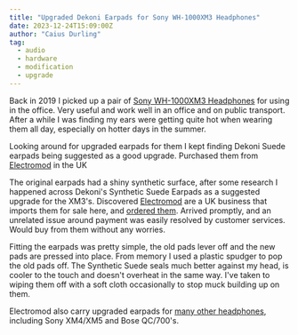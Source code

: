```yaml
---
title: "Upgraded Dekoni Earpads for Sony WH-1000XM3 Headphones"
date: 2023-12-24T15:09:00Z
author: "Caius Durling"
tag:
  - audio
  - hardware
  - modification
  - upgrade
---
```


Back in 2019 I picked up a pair of [Sony WH-1000XM3 Headphones][xm3] for using in the office. Very useful and work well in an office and on public transport. After a while I was finding my ears were getting quite hot when wearing them all day, especially on hotter days in the summer.

[xm3]:https://www.sony.co.uk/electronics/headband-headphones/wh-1000xm3

Looking around for upgraded earpads for them I kept finding Dekoni Suede earpads being suggested as a good upgrade. Purchased them from [Electromod][] in the UK

The original earpads had a shiny synthetic surface, after some research I happened across Dekoni's Synthetic Suede Earpads as a suggested upgrade for the XM3's. Discovered [Electromod][] are a UK business that imports them for sale here, and [ordered them][product]. Arrived promptly, and an unrelated issue around payment was easily resolved by customer services. Would buy from them without any worries.

[Electromod]: https://www.electromod.co.uk/
[product]: https://www.electromod.co.uk/dekoni-choice-synthetic-earpads-for-sony-wh1000xm3-headphones

Fitting the earpads was pretty simple, the old pads lever off and the new pads are pressed into place. From memory I used a plastic spudger to pop the old pads off. The Synthetic Suede seals much better against my head, is cooler to the touch and doesn't overheat in the same way. I've taken to wiping them off with a soft cloth occasionally to stop muck building up on them.

Electromod also carry upgraded earpads for [many other headphones][dekoni-earpads-category], including Sony XM4/XM5 and Bose QC/700's.

[dekoni-earpads-category]: https://www.electromod.co.uk/dekoni?category=earpads
